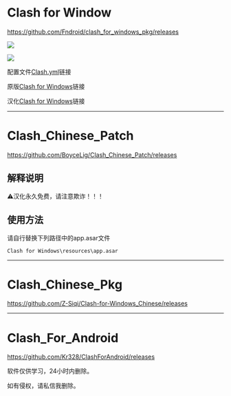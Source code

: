 # Clash for Window
https://github.com/Fndroid/clash_for_windows_pkg/releases

[![](https://img.shields.io/badge/Telegram-公告板-blue)](https://t.me/QuantX)

[![](https://img.shields.io/badge/Telegram-交流群-purple)](https://t.me/Skill_X)

配置文件[Clash.yml](https://github.com/Moli-X/Resources/blob/main/Clash/Clash.yml)链接

原版[Clash for Windows](https://github.com/Fndroid/clash_for_windows_pkg/releases)链接

汉化[Clash for Windows](https://github.com/BoyceLig/Clash_Chinese_Patch/releases)链接

---

# Clash_Chinese_Patch
https://github.com/BoyceLig/Clash_Chinese_Patch/releases
## 解释说明

⚠️汉化永久免费，请注意欺诈！！！

## 使用方法

请自行替换下列路径中的app.asar文件

`Clash for Windows\resources\app.asar`

---
# Clash_Chinese_Pkg
https://github.com/Z-Siqi/Clash-for-Windows_Chinese/releases

---
# Clash_For_Android
https://github.com/Kr328/ClashForAndroid/releases

软件仅供学习，24小时内删除。

如有侵权，请私信我删除。


